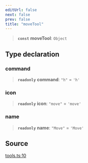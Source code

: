 ```yaml
---
editUrl: false
next: false
prev: false
title: "moveTool"
---
```


> **`const`** **moveTool**: `Object`

## Type declaration

### command

> **`readonly`** **command**: `"h"` = `'h'`

### icon

> **`readonly`** **icon**: `"move"` = `'move'`

### name

> **`readonly`** **name**: `"Move"` = `'Move'`

## Source

[tools.ts:10](https://github.com/nodenogg-in/alpha-p2p/blob/bce45d3dc78f9a00957a766d70c8bb1a066ebf43/packages/infinitykit/src/tools.ts#L10)
